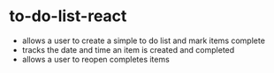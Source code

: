 # to-do-list-react

- allows a user to create a simple to do list and mark items complete
- tracks the date and time an item is created and completed
- allows a user to reopen completes items
